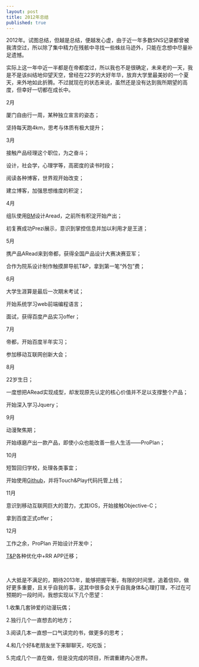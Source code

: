 ```yaml
---
layout: post
title: 2012年总结
published: true
---
```


2012年。试图总结，但越是总结，便越发心虚，由于近一年多数SNS记录都曾被我清空过，所以除了集中精力在残骸中寻找一些蛛丝马迹外，只能在念想中尽量补足遗憾。

实际上这一年中近一半都是在帝都度过，所以我也不是很确定，未来老的一天，我是不是该纠结地仰望天空，曾经在22岁的大好年华，放弃大学里最美妙的一个夏天，来外地如此折腾。不过就现在的状态来说，虽然还是没有达到我所期望的高度，但幸好一切都在成长中。

2月

厦门自由行一周，某种独立宣言的姿态；

坚持每天跑4km，思考与体质有极大提升；

3月

接触产品经理这个职位，为之奋斗；

设计，社会学，心理学等，高密度的读书时段；

阅读各种博客，世界观开始改变；

建立博客，加强思想维度的积淀；

4月

组队使用[BM](http://zhangdjxx.blogcn.com/articles/balsamiq-mockups-%E4%BA%A7%E5%93%81%E5%8E%9F%E5%9E%8B%E8%AE%BE%E8%AE%A1%E8%BD%AF%E4%BB%B6.html)设计Aread，之前所有积淀开始产出；

初复赛成功Prezi展示，意识到掌控信息并加以利用才是王道；

5月

携产品ARead来到帝都，获得全国产品设计大赛决赛亚军；

合作为院系设计制作触摸屏导航T&P，拿到第一笔“外包”费；

6月

大学生涯算是最后一次期末考试；

开始系统学习web前端编程语言；

面试，获得百度产品实习offer；

7月

帝都，开始百度半年实习；

参加移动互联网创新大会；

8月

22岁生日；

一度想把ARead实现成型，却发现原先认定的核心价值并不足以支撑整个产品；

开始深入学习Jquery；

9月

动漫聚焦期；

开始琢磨产出一款产品，即使小众也能改善一些人生活——ProPlan；

10月

短暂回归学校，处理各类事宜；

开始使用[Github](https://github.com/zhangdjxx)，并将Touch&Play代码托管上线；

11月

意识到移动互联网巨大的潜力，尤其IOS，开始接触Objective-C；

拿到百度正式offer；

12月

工作之余，ProPlan 开始设计开发中；

[T&P](https://github.com/zhangdjxx/zhangdjxx.github.com#readme)各种优化中+RR APP迁移；

 

人大抵是不满足的，期待2013年，能够把握平衡，有限的时间里，追着信仰，做好更多重要，且关乎自我的事，这其中很多会关乎自我身体&心理打理，不过在可预期的一段时间，我想实现以下几个愿望：

1.收集几套钟爱的动漫玩偶；

2.独行几个一直想去的地方；

3.阅读几本一直想一口气读完的书，做更多的思考；

4.和几个好&老朋友坐下来聊聊天，吃吃饭；

5.完成几个一直在做，但是没完成的项目，所谓重建内心世界。
